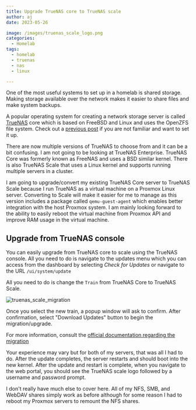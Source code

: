 ```yaml
---
title: Upgrade TrueNAS core to TrueNAS scale
author: aj
date: 2023-05-26

image: /images/truenas_scale_logo.png
categories:
  - Homelab
tags:
  - homelab
  - truenas
  - nas
  - linux

---
```


One of the most useful systems to set up in a homelab is shared storage. Making storage available over the network makes it easier to share files and make system backups.

A popular operating system for creating a network storage server is called [TrueNAS][1] core which is based on FreeBSD and Linux and uses the OpenZFS file system. Check out a [previous post][2] if you are not familiar and want to set it up.

There are now multiple versions of TrueNAS to choose from and it can be a bit confusing. I am not going to be looking at TrueNAS Enterprise. TrueNAS Core was formerly known as FreeNAS and uses a BSD similar kernel. There is also TrueNAS Scale that uses a Linux kernel and supports running multiple servers in a cluster. 

I am going to upgrade/convert my existing TrueNAS Core server to TrueNAS Scale because I run TrueNAS as a virtual machine on a Proxmox Linux server. Converting to Scale will make it easier for me to manage as this version includes a package called `qemu-guest-agent` which enables better integration with the host Proxmox system. I am mainly looking forward to the ability to easily reboot the virtual machine from Proxmox API and improve RAM usage in the virtual machine.

## Upgrade from TrueNAS console

You can easily upgrade from TrueNAS core to scale using the TrueNAS console. All you need to do is navigate to the updates menu which you can access from the dashboard by selecting *Check for Updates* or navigate to the URL `/ui/system/update`

All you need to do is change the `Train` from TrueNAS Core to TrueNAS Scale.

![truenas_scale_migration](truenas-scale-migration.png)

Once you select the new train, a popup window will ask to confirm. After confirmation, select "Download Updates" button to begin the migration/upgrade.

For more information, consult the [official documentation regarding the migration][3]

Your experience may vary but for both of my servers, that was all I had to do. After the update completes, the server restarts and should boot into the new kernel. After the update and restart is complete, when you navigate to the web portal, you should see the TrueNAS scale logo followed by a username and password prompt.

I don't really have much else to cover here. All of my NFS, SMB, and WebDAV shares simply work as before although for some reason I had to reboot my Proxmox servers to remount the NFS shares.

 [1]: https://www.truenas.com/
 [2]: /posts/truenas/
 [3]: https://www.truenas.com/docs/truenasupgrades/